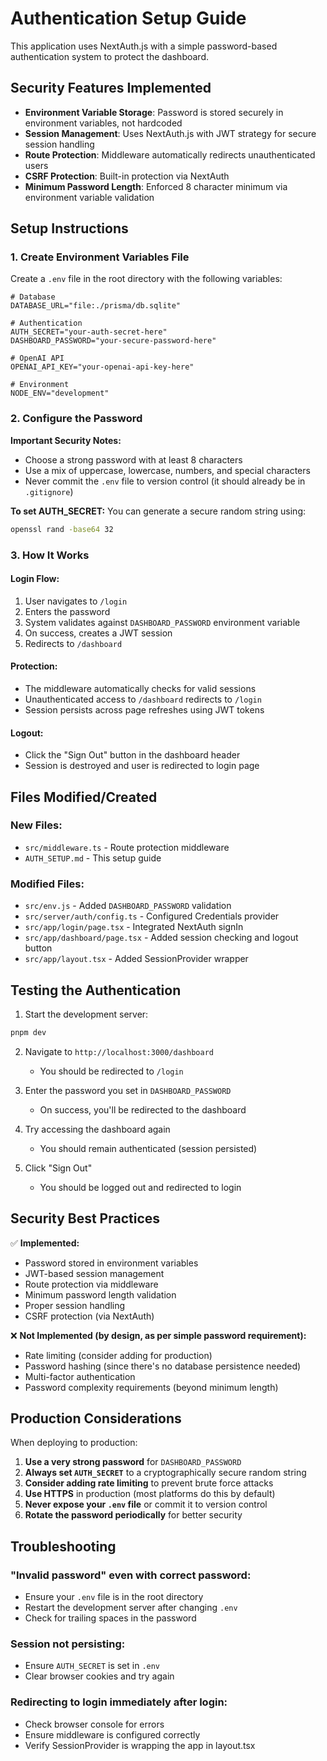 # Authentication Setup Guide

This application uses NextAuth.js with a simple password-based authentication system to protect the dashboard.

## Security Features Implemented

- **Environment Variable Storage**: Password is stored securely in environment variables, not hardcoded
- **Session Management**: Uses NextAuth.js with JWT strategy for secure session handling
- **Route Protection**: Middleware automatically redirects unauthenticated users
- **CSRF Protection**: Built-in protection via NextAuth
- **Minimum Password Length**: Enforced 8 character minimum via environment variable validation

## Setup Instructions

### 1. Create Environment Variables File

Create a `.env` file in the root directory with the following variables:

```env
# Database
DATABASE_URL="file:./prisma/db.sqlite"

# Authentication
AUTH_SECRET="your-auth-secret-here"
DASHBOARD_PASSWORD="your-secure-password-here"

# OpenAI API
OPENAI_API_KEY="your-openai-api-key-here"

# Environment
NODE_ENV="development"
```

### 2. Configure the Password

**Important Security Notes:**

- Choose a strong password with at least 8 characters
- Use a mix of uppercase, lowercase, numbers, and special characters
- Never commit the `.env` file to version control (it should already be in `.gitignore`)

**To set AUTH_SECRET:**
You can generate a secure random string using:

```bash
openssl rand -base64 32
```

### 3. How It Works

#### Login Flow:

1. User navigates to `/login`
2. Enters the password
3. System validates against `DASHBOARD_PASSWORD` environment variable
4. On success, creates a JWT session
5. Redirects to `/dashboard`

#### Protection:

- The middleware automatically checks for valid sessions
- Unauthenticated access to `/dashboard` redirects to `/login`
- Session persists across page refreshes using JWT tokens

#### Logout:

- Click the "Sign Out" button in the dashboard header
- Session is destroyed and user is redirected to login page

## Files Modified/Created

### New Files:

- `src/middleware.ts` - Route protection middleware
- `AUTH_SETUP.md` - This setup guide

### Modified Files:

- `src/env.js` - Added `DASHBOARD_PASSWORD` validation
- `src/server/auth/config.ts` - Configured Credentials provider
- `src/app/login/page.tsx` - Integrated NextAuth signIn
- `src/app/dashboard/page.tsx` - Added session checking and logout button
- `src/app/layout.tsx` - Added SessionProvider wrapper

## Testing the Authentication

1. Start the development server:

```bash
pnpm dev
```

2. Navigate to `http://localhost:3000/dashboard`
   - You should be redirected to `/login`

3. Enter the password you set in `DASHBOARD_PASSWORD`
   - On success, you'll be redirected to the dashboard

4. Try accessing the dashboard again
   - You should remain authenticated (session persisted)

5. Click "Sign Out"
   - You should be logged out and redirected to login

## Security Best Practices

✅ **Implemented:**

- Password stored in environment variables
- JWT-based session management
- Route protection via middleware
- Minimum password length validation
- Proper session handling
- CSRF protection (via NextAuth)

❌ **Not Implemented (by design, as per simple password requirement):**

- Rate limiting (consider adding for production)
- Password hashing (since there's no database persistence needed)
- Multi-factor authentication
- Password complexity requirements (beyond minimum length)

## Production Considerations

When deploying to production:

1. **Use a very strong password** for `DASHBOARD_PASSWORD`
2. **Always set `AUTH_SECRET`** to a cryptographically secure random string
3. **Consider adding rate limiting** to prevent brute force attacks
4. **Use HTTPS** in production (most platforms do this by default)
5. **Never expose your `.env` file** or commit it to version control
6. **Rotate the password periodically** for better security

## Troubleshooting

### "Invalid password" even with correct password:

- Ensure your `.env` file is in the root directory
- Restart the development server after changing `.env`
- Check for trailing spaces in the password

### Session not persisting:

- Ensure `AUTH_SECRET` is set in `.env`
- Clear browser cookies and try again

### Redirecting to login immediately after login:

- Check browser console for errors
- Ensure middleware is configured correctly
- Verify SessionProvider is wrapping the app in layout.tsx

